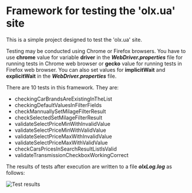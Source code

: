 # Framework for testing the 'olx.ua' site

This is a simple project designed to test the 'olx.ua' site.

Testing may be conducted using Chrome or Firefox browsers. You have to use **chrome** value for variable **driver** in the ***WebDriver.properties*** file for running tests in Chrome web browser or **gecko** value for running tests in Firefox web browser.
You can also set values for **implicitWait** and **explicitWait** in the ***WebDriver.properties*** file.

There are 10 tests in this framework. They are:
* checkingCarBrandsAreExistingInTheList
* checkingDefaultValuesInFilterFields
* checkMannuallySetMilageFilterResult
* checkSelectedSetMilageFilterResult
* validateSelectPriceMinWithInvalidValue
* validateSelectPriceMinWithValidValue
* validateSelectPriceMaxWithInvalidValue
* validateSelectPriceMaxWithValidValue
* checkCarsPricesInSearchResultListIsValid
* validateTransmissionCheckboxWorkingCorrect

The results of tests after execution are written to a file ***olxLog.log*** as follows:

![Test results](olxLog.png)

